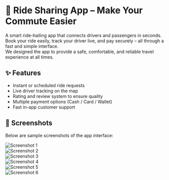 # 🚗 Ride Sharing App – Make Your Commute Easier

A smart ride-hailing app that connects drivers and passengers in seconds.  
Book your ride easily, track your driver live, and pay securely – all through a fast and simple interface.  
We designed the app to provide a safe, comfortable, and reliable travel experience at all times.

## ✨ Features

- Instant or scheduled ride requests  
- Live driver tracking on the map  
- Rating and review system to ensure quality  
- Multiple payment options (Cash / Card / Wallet)  
- Fast in-app customer support  

## 📸 Screenshots

Below are sample screenshots of the app interface:

![Screenshot 1](1.jpg)  
![Screenshot 2](2.jpg)  
![Screenshot 3](3.jpg)  
![Screenshot 4](4.jpg)  
![Screenshot 5](5.jpg)  
![Screenshot 6](6.jpg)
